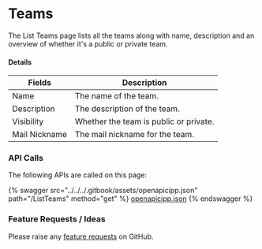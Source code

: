 # Teams

The List Teams page lists all the teams along with name, description and an overview of whether it's a public or private team.

#### Details <a href="#listteams-details" id="listteams-details"></a>

| Fields        | Description                            |
| ------------- | -------------------------------------- |
| Name          | The name of the team.                  |
| Description   | The description of the team.           |
| Visibility    | Whether the team is public or private. |
| Mail Nickname | The mail nickname for the team.        |

### API Calls

The following APIs are called on this page:

{% swagger src="../../../.gitbook/assets/openapicipp.json" path="/ListTeams" method="get" %}
[openapicipp.json](../../../.gitbook/assets/openapicipp.json)
{% endswagger %}

### Feature Requests / Ideas

Please raise any [feature requests](https://github.com/KelvinTegelaar/CIPP/issues/new?assignees=&labels=enhancement%2Cno-priority&projects=&template=feature.yml&title=%5BFeature+Request%5D%3A+) on GitHub.
